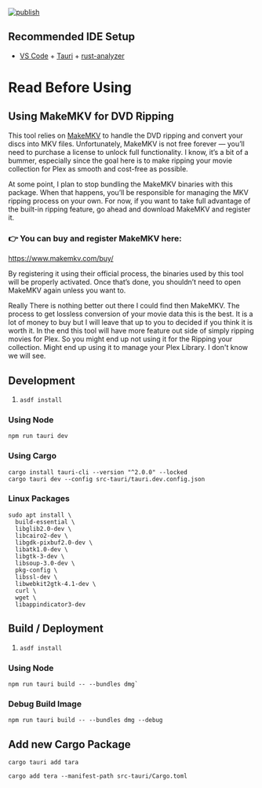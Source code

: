 [![publish](https://github.com/brand-it/reelix/actions/workflows/tauri-build.yml/badge.svg?branch=release)](https://github.com/brand-it/reelix/actions/workflows/tauri-build.yml)

## Recommended IDE Setup

- [VS Code](https://code.visualstudio.com/) + [Tauri](https://marketplace.visualstudio.com/items?itemName=tauri-apps.tauri-vscode) + [rust-analyzer](https://marketplace.visualstudio.com/items?itemName=rust-lang.rust-analyzer)

# Read Before Using

## Using MakeMKV for DVD Ripping

This tool relies on [MakeMKV](https://www.makemkv.com/) to handle the DVD ripping and convert your discs into MKV files. Unfortunately, MakeMKV is not free forever — you’ll need to purchase a license to unlock full functionality. I know, it’s a bit of a bummer, especially since the goal here is to make ripping your movie collection for Plex as smooth and cost-free as possible.

At some point, I plan to stop bundling the MakeMKV binaries with this package. When that happens, you’ll be responsible for managing the MKV ripping process on your own. For now, if you want to take full advantage of the built-in ripping feature, go ahead and download MakeMKV and register it.

### 👉 You can buy and register MakeMKV here:

https://www.makemkv.com/buy/

By registering it using their official process, the binaries used by this tool will be properly activated. Once that’s done, you shouldn’t need to open MakeMKV again unless you want to.

Really There is nothing better out there I could find then MakeMKV. The process to get lossless conversion of your movie data this is the best. It is a lot of money to buy but I will leave that up to you to decided if you think it is worth it. In the end this tool will have more feature out side of simply ripping movies for Plex. So you might end up not using it for the Ripping your collection. Might end up using it to manage your Plex Library. I don't know we will see.

## Development

1. `asdf install`

### Using Node

```
npm run tauri dev
```

### Using Cargo

```
cargo install tauri-cli --version "^2.0.0" --locked
cargo tauri dev --config src-tauri/tauri.dev.config.json
```

### Linux Packages

```
sudo apt install \
  build-essential \
  libglib2.0-dev \
  libcairo2-dev \
  libgdk-pixbuf2.0-dev \
  libatk1.0-dev \
  libgtk-3-dev \
  libsoup-3.0-dev \
  pkg-config \
  libssl-dev \
  libwebkit2gtk-4.1-dev \
  curl \
  wget \
  libappindicator3-dev
```

## Build / Deployment

1. `asdf install`

### Using Node

```
npm run tauri build -- --bundles dmg`
```

### Debug Build Image

```shell
npm run tauri build -- --bundles dmg --debug
```

## Add new Cargo Package

```shell
cargo tauri add tara
```

```shell
cargo add tera --manifest-path src-tauri/Cargo.toml
```
